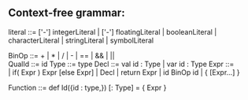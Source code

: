 ## Context-free grammar:
literal  ::= ['-'] integerLiteral
           | ['-'] floatingLiteral
           | booleanLiteral
           | characterLiteral
           | stringLiteral
           | symbolLiteral
 
BinOp    ::= + | * | / | - | == | && | ||    
QualId   ::= id
Type     ::= type
Decl     ::= val id : Type | var id : Type
Expr     ::=  
           | if( Expr ) Expr [else Expr]
           | Decl
           | return Expr
           | id BinOp id
           | { [Expr...] }

Function ::= def Id({id : type,}) [: Type] = { Expr }


          










